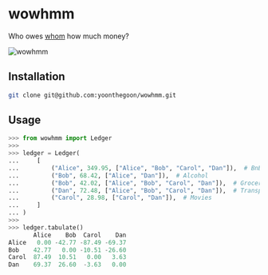 # wowhmm

Who owes [whom](https://en.wiktionary.org/wiki/whom#Usage_notes) how much money?

![wowhmm](./media/wowhmm.png)

## Installation

<!-- TODO: Set this up with PyPI. -->

```bash
git clone git@github.com:yoonthegoon/wowhmm.git
```

## Usage

```python
>>> from wowhmm import Ledger
>>>
>>> ledger = Ledger(
...     [
...         ("Alice", 349.95, ["Alice", "Bob", "Carol", "Dan"]),  # BnB
...         ("Bob", 68.42, ["Alice", "Dan"]),  # Alcohol
...         ("Bob", 42.02, ["Alice", "Bob", "Carol", "Dan"]),  # Groceries
...         ("Dan", 72.48, ["Alice", "Bob", "Carol", "Dan"]),  # Transportation
...         ("Carol", 28.98, ["Carol", "Dan"]),  # Movies
...     ]
... )
>>>
>>> ledger.tabulate()
       Alice    Bob  Carol    Dan
Alice   0.00 -42.77 -87.49 -69.37
Bob    42.77   0.00 -10.51 -26.60
Carol  87.49  10.51   0.00   3.63
Dan    69.37  26.60  -3.63   0.00
```

